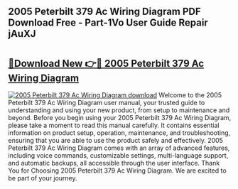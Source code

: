 ## 2005 Peterbilt 379 Ac Wiring Diagram PDF Download Free - Part-1Vo User Guide Repair jAuXJ

# <h2><a href="http://dfm6jz.blite.top/?on=2005+Peterbilt+379+Ac+Wiring+Diagram">🔗Download New 👉🔴 2005 Peterbilt 379 Ac Wiring Diagram</a></h2>

[![2005 Peterbilt 379 Ac Wiring Diagram download](https://i.imgur.com/lujVjoI.png)](http://dfm6jz.blite.top/?on=2005+Peterbilt+379+Ac+Wiring+Diagram)
Welcome to the 2005 Peterbilt 379 Ac Wiring Diagram user manual, your trusted guide to understanding and using your new product, from setup to maintenance and beyond. Before you begin using your 2005 Peterbilt 379 Ac Wiring Diagram, please take a moment to read this manual carefully. It contains essential information on product setup, operation, maintenance, and troubleshooting, ensuring that you are able to use the product safely and effectively. 2005 Peterbilt 379 Ac Wiring Diagram comes with an array of advanced features, including voice commands, customizable settings, multi-language support, and automatic backups, all accessible through the user interface. Thank You for Choosing 2005 Peterbilt 379 Ac Wiring Diagram. We are excited to be part of your journey.
